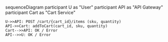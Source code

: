 sequenceDiagram
    participant U as "User"
    participant API as "API Gateway"
    participant Cart as "Cart Service"

    U->>API: POST /cart/{cart_id}/items (sku, quantity)
    API->>Cart: addToCart(cart_id, sku, quantity)
    Cart-->>API: OK / Error
    API-->>U: OK / Error